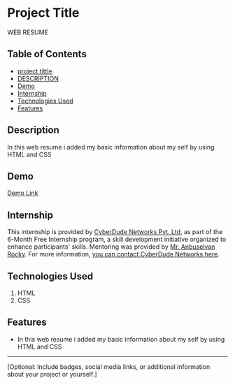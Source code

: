 # Project Title 
WEB RESUME 
## Table of Contents
- [project tittle](#project-title)
- [DESCRIPTION](#description)
- [Demo](#demo)
- [Internship](#internship)
- [Technologies Used](#technologies-used)
- [Features](#features)

## Description
 In this web resume  i added my basic information about my self by using HTML and CSS

## Demo
<a target="_blank" href="http://kishorekumar-kp.github.io.web_resume/">Demo Link</a>

## Internship
This internship is provided by [CyberDude Networks Pvt. Ltd.](https://youtube.com/cyberdudenetworks) as part of the 6-Month Free Internship program, a skill development initiative organized to enhance participants' skills. Mentoring was provided by [Mr. Anbuselvan Rocky](https://instagram.com/anbuselvanrocky). For more information, [you can contact CyberDude Networks here](https://cyberdudenetworks.com).

## Technologies Used 
1. HTML
2. CSS

## Features
- In this web resume  i added my basic information about my self by using HTML and CSS




---
[Optional: Include badges, social media links, or additional information about your project or yourself.]
